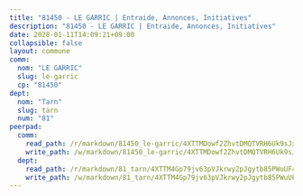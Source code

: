 ```yaml
---
title: "81450 - LE GARRIC | Entraide, Annonces, Initiatives"
description: "81450 - LE GARRIC | Entraide, Annonces, Initiatives"
date: 2020-01-11T14:09:21+09:00
collapsible: false
layout: commune
comm:
  nom: "LE GARRIC"
  slug: le-garric
  cp: "81450"
dept:
  nom: "Tarn"
  slug: tarn
  num: "81"
peerpad:
  comm:
    read_path: /r/markdown/81450_le-garric/4XTTMDowf2ZhvtDMQTVRH6Uk9sJxSAkaEBziQKwDNGj5N1bGq
    write_path: /w/markdown/81450_le-garric/4XTTMDowf2ZhvtDMQTVRH6Uk9sJxSAkaEBziQKwDNGj5N1bGq-K3TgTev4Mp3Wh8UemXznWDVHBNFjqFADzquNpuCV3DDjo89rZbLeEssXqspgbso2qrJA4PWWktSkwPvwcXC2Tn6AFsijtWq8LWdR1BfiJjBKk5SGGhGfQHd2mp75FLL8LUpjGrjo
  dept:
    read_path: /r/markdown/81_tarn/4XTTM4Gp79jv63pVJkrwy2pJgytb85PWuUF46qZV3RNcf9bTY
    write_path: /w/markdown/81_tarn/4XTTM4Gp79jv63pVJkrwy2pJgytb85PWuUF46qZV3RNcf9bTY-K3TgUQULAfYZTaNEYQn663imu6tLJ5XUSYV3bG6y2QwZHe2hiw5KiHgnyL8wpzhjjRKSLQVjHCuMHvPTtVgD4tm7BFQTVwqLNiZgb8d93Riu34VNq5t6eFocUS5Ezct8i9MJtUHQ
---
```


